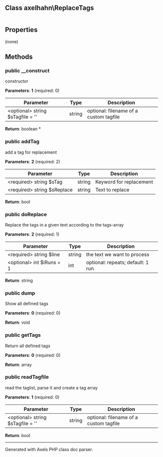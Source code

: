 ## Class axelhahn\ReplaceTags

```txt

```

## Properties

(none)

## Methods

### public __construct


constructor


**Parameters**: **1** (required: 0)

| Parameter | Type | Description
|--         |--    |--
\<optional\> string $sTagfile = '' | string | optional: filename of a custom tagfile



**Return**: boolean *

### public addTag


add a tag for replacement


**Parameters**: **2** (required: 2)

| Parameter | Type | Description
|--         |--    |--
\<required\> string $sTag | string | Keyword for replacement
\<required\> string $sReplace | string | Text to replace



**Return**: bool

### public doReplace


Replace the tags in a given text according to the tags-array



**Parameters**: **2** (required: 1)

| Parameter | Type | Description
|--         |--    |--
\<required\> string $line | string | the text we want to process
\<optional\> int $iRuns = 1 | int | optional: repeats; default: 1 run



**Return**: string

### public dump


Show all defined tags


**Parameters**: **0** (required: 0)



**Return**: void

### public getTags


Return all defined tags


**Parameters**: **0** (required: 0)



**Return**: array

### public readTagfile


read the taglist, parse it and create a tag array


**Parameters**: **1** (required: 0)

| Parameter | Type | Description
|--         |--    |--
\<optional\> string $sTagfile = '' | string | optional: filename of a custom tagfile



**Return**: bool



---
Generated with Axels PHP class doc parser.